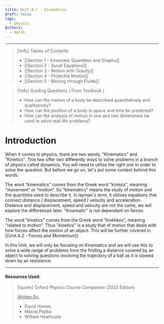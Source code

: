 ```yaml
---
title: Unit A.1 - Kinematics
draft: false
tags:
  - physics
Authors:
  - Harsh
---
```

---

>[!info] Tables of Contents
> - [[Section 1 - Kinematic Quantities and Graphs]] 
> - [[Section 2 - Suvat Equations]]
> - [[Section 3 - Motion with Gravity]]
> - [[Section 4 - Projectile Motion]]
> - [[Section 5 - Moving through Fluids]]


>[!info] Guiding Questions ( From Textbook )
>- How can the motion of a body be described quantitatively and qualitatively? 
>- How can the position of a body in space and time be predicted?
>- How can the analysis of motion in one and two dimensions be used to solve real-life problems?

# Introduction

When it comes to physics, there are two words, "Kinematics" and "Kinetics". This two offer two differently ways to solve problems in a branch of physics called dynamics. You will need to utilise the right one in order to solve the question. But before we go on, let's put some context behind this words. 

The word “kinematics” comes from the Greek word "kinēsis", meaning “movement” or “motion”. So “kinematics” means the study of motion and the quantities used to describe it. In layman's term, it utilises equations that connect distance / displacement, speed / velocity and acceleration. Distance and displacement, speed and velocity are not the same, we will explore the differences  later. "Kinematic" is not dependant on forces. 

The word "kinetics" comes from the Greek word "kinētikos", meaning "related to motion". Thus "kinetics" is a study that of motion that deals with how forces affect the motion of an object. This will be further covered in [[Unit A.2 - Forces and Momentum]]

In this Unit, we will only be focusing on Kinematics and we will use this to solve a wide range of problems from the finding a distance covered by an object to solving questions involving the trajectory of a ball as it is slowed down by air resistance.

---
<h4>Resources Used:</h4>

>[!quote] Oxford Physics Course Companion (2023 Edition) 
>
><u>Written By:</u>
>
>- David Homer, 
>- Maciej Piętka 
>- William Heathcote
